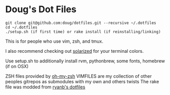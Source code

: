 Doug's Dot Files
===============

    git clone git@github.com:doug/dotfiles.git --recursive ~/.dotfiles
    cd ~/.dotfiles
    ./setup.sh (if first time) or rake install (if reinstalling/linking)

This is for people who use vim, zsh, and tmux.

I also recommend checking out [solarized](http://ethanschoonover.com/solarized) for your terminal
colors.

Use setup.sh to additionally install rvm, pythonbrew, some fonts, homebrew (if on OSX)

ZSH files provided by [oh-my-zsh](https://github.com/robbyrussell/oh-my-zsh)
VIMFILES are my collection of other peoples gitrepos as submodules with my own and others twists
The rake file was modded from [ryanb's dotfiles](https://github.com/ryanb/dotfiles)
